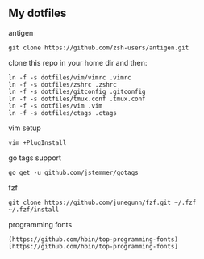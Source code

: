 My dotfiles
-----------

antigen

```
git clone https://github.com/zsh-users/antigen.git
```

clone this repo in your home dir and then:

```
ln -f -s dotfiles/vim/vimrc .vimrc
ln -f -s dotfiles/zshrc .zshrc
ln -f -s dotfiles/gitconfig .gitconfig
ln -f -s dotfiles/tmux.conf .tmux.conf
ln -f -s dotfiles/vim .vim
ln -f -s dotfiles/ctags .ctags
```

vim setup

```
vim +PlugInstall
```

go tags support

```
go get -u github.com/jstemmer/gotags
```

fzf

```
git clone https://github.com/junegunn/fzf.git ~/.fzf
~/.fzf/install
```

programming fonts

```
(https://github.com/hbin/top-programming-fonts)[https://github.com/hbin/top-programming-fonts]
